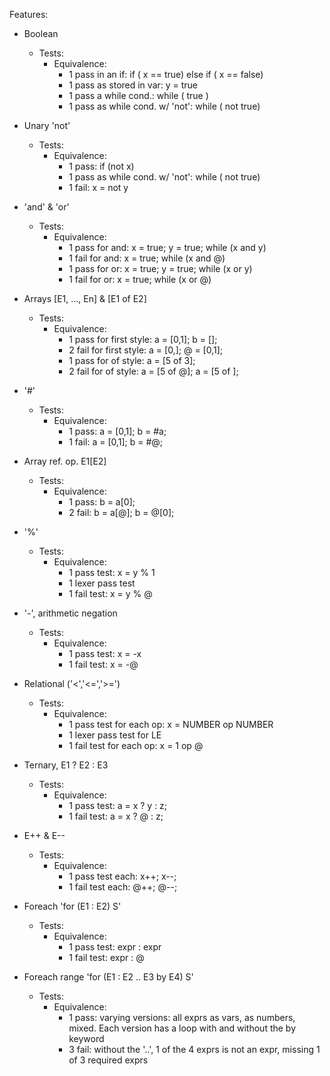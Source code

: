 
[comment]: # (This file was for internal purposes to keep track of testing progress. It is being preserved for posterity reasons. Precedence tests were never added to this file but do exist for this part of the project)

Features:

- Boolean
    - Tests:
        - Equivalence:
            - 1 pass in an if: if ( x == true) else if ( x == false)
            - 1 pass as stored in var: y = true
            - 1 pass a while cond.: while ( true )
            - 1 pass as while cond. w/ 'not': while ( not true)

- Unary 'not'
    - Tests:
        - Equivalence:
            - 1 pass: if (not x)
            - 1 pass as while cond. w/ 'not': while ( not true)
            - 1 fail: x = not y

- 'and' & 'or'
    - Tests:
        - Equivalence:
            - 1 pass for and: x = true; y = true; while (x and y)
            - 1 fail for and: x = true; while (x and @)
            - 1 pass for or: x = true; y = true; while (x or y)
            - 1 fail for or: x = true; while (x or @)

- Arrays [E1, ..., En] & [E1 of E2]
    - Tests:
        - Equivalence:
            - 1 pass for first style: a = [0,1]; b = [];
            - 2 fail for first style: a = [0,]; @ = [0,1];
            - 1 pass for of style: a = [5 of 3];
            - 2 fail for of style: a = [5 of @]; a = [5 of ];

- '#'
    - Tests:
        - Equivalence:
            - 1 pass: a = [0,1]; b = #a;
            - 1 fail: a = [0,1]; b = #@;

- Array ref. op. E1[E2]
    - Tests:
        - Equivalence:
            - 1 pass: b = a[0];
            - 2 fail: b = a[@]; b = @[0];

- '%'
    - Tests:
        - Equivalence:
            - 1 pass test: x = y % 1
            - 1 lexer pass test
            - 1 fail test: x = y % @

- '-', arithmetic negation
    - Tests:
        - Equivalence:
            - 1 pass test: x = -x
            - 1 fail test: x = -@

- Relational ('<','<=','>=')
    - Tests:
        - Equivalence:
            - 1 pass test for each op: x = NUMBER op NUMBER
            - 1 lexer pass test for LE
            - 1 fail test for each op: x = 1 op @

- Ternary, E1 ? E2 : E3
    - Tests:
        - Equivalence:
            - 1 pass test: a = x ? y : z;
            - 1 fail test: a = x ? @ : z;

- E++ & E--
    - Tests:
        - Equivalence:
            - 1 pass test each: x++; x--;
            - 1 fail test each: @++; @--;

- Foreach 'for (E1 : E2) S'
    - Tests:
        - Equivalence:
            - 1 pass test: expr : expr
            - 1 fail test: expr : @

- Foreach range 'for (E1 : E2 .. E3 by E4) S'
    - Tests:
        - Equivalence:
            - 1 pass: varying versions: all exprs as vars, as numbers, mixed. Each version has a loop with and without the by keyword
            - 3 fail: without the '..', 1 of the 4 exprs is not an expr, missing 1 of 3 required exprs